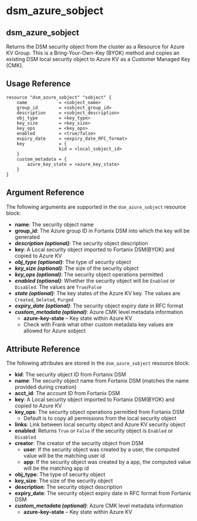 # dsm\_azure\_sobject

## dsm\_azure\_sobject

Returns the DSM security object from the cluster as a Resource for Azure KV Group. This is a Bring-Your-Own-Key (BYOK) method and copies an existing DSM local security object to Azure KV as a Customer Managed Key (CMK).

## Usage Reference

```
resource "dsm_azure_sobject" "sobject" {
    name            = <sobject_name>
    group_id        = <sobject_group_id>
    description     = <sobject_description>
    obj_type        = <key_type>
    key_size        = <key_size>
    key_ops         = <key_ops>
    enabled         = <true/false>
    expiry_date     = <expiry_date_RFC_format>
    key             = {
                    kid = <local_sobject_id> 
    } 
    custom_metadata = {
        azure_key_state = <azure_key_state> 
    }
}
```

## Argument Reference

The following arguments are supported in the `dsm_azure_sobject` resource block:

* **name**: The security object name
* **group\_id**: The Azure group ID in Fortanix DSM into which the key will be generated
* _**description (optional)**_: The security object description
* **key**: A Local security object imported to Fortanix DSM(BYOK) and copied to Azure KV
* _**obj\_type (optional)**_: The type of security object
* _**key\_size (optional)**_: The size of the security object
* _**key\_ops (optional)**_: The security object operations permitted
* _**enabled (optional)**_: Whether the security object will be `Enabled` or `Disabled`. The values are `True`/`False`
* _**state (optional)**_: The key states of the Azure KV key. The values are `Created`, `Deleted`, `Purged`
* _**expiry\_date (optional)**_: The security object expiry date in RFC format
* _**custom\_metadata (optional)**_:  Azure CMK level metadata information
  *	**azure-key-state** – Key state within Azure KV
  *	Check with Frank what other custom metadata key values are allowed for Azure sobject
  
## Attribute Reference

The following attributes are stored in the `dsm_azure_sobject` resource block:

* **kid**: The security object ID from Fortanix DSM
* **name**: The security object name from Fortanix DSM (matches the name provided during creation)
* **acct\_id**: The account ID from Fortanix DSM
* **key**: A Local security object imported to Fortanix DSM(BYOK) and copied to Azure KV
* **key\_ops**: The security object operations permitted from Fortanix DSM
  * Default is to copy all permissions from the local security object
* **links**: Link between local security object and Azure KV security object
* **enabled**: Returns `True` or `False` if the security object is `Enabled` or `Disabled`
* **creator**: The creator of the security object from DSM
  * **user**: If the security object was created by a user, the computed value will be the matching user id
  * **app**: If the security object was created by a app, the computed value will be the matching app id
* **obj\_type**: The type of security object 
* **key\_size**: The size of the security object
* **description**: The security object description
* **expiry\_date**: The security object expiry date in RFC format from Fortanix DSM
* _**custom\_metadata (optional)**_:  Azure CMK level metadata information
  *	**azure-key-state** – Key state within Azure KV
